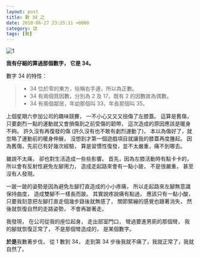 ```yaml
---
layout: post
title: 數 34_之
date: 2010-06-27 23:25:11 +0000
category: 誌
tags: [數]
---
```



![1](/blog/assets/images/2010/n211.jpg)

**我有仔細的算過那個數字，
它是 34。**

數字 34 的特性：
>- 34 位於零的東方，俗稱右手邊，所以為正數。
>- 34 有兩個質因數，分別為 2 及 17。既有 2 的因數故為偶數。
>- 34 有兩個鄰居，年幼那個叫 33，年長那個叫 35。



<!--more-->



上個星期六參加公司的趣味競賽，
一不小心又又又扭傷了左膝蓋。
這算是舊傷，
只要劇烈一點的運動就又會損傷到之前受傷的韌帶，
這次造成的原因應該是暖身不夠。
許久沒有再復發的傷 (許久沒有也不敢有劇烈運動了)，
本以為傷好了，就忽略了運動前的暖身伸展，
沒想到才第一個遊戲項目就讓我的膝蓋再度腫起。
因為舊傷，先前已有好幾次經驗，
算是習慣性復發，並不太嚴重，痛不到哪去。

雖說不太痛，
卻也對生活造成一些些影響。
首先，因為左膝活動時有點卡卡的，
所以會有反射性避免左腳用力，
造成走起路來會有一點小跛，
不是很嚴重，
甚至沒有人發現。

一跛一跛的姿勢是因為避免左腳打直造成的小小疼痛，
所以走起路來左腳無意識保持曲度，
造成雙腳不一樣長而跛。
其實說疼說痛有點過，
應該只有一點小酸，
只要我刻意把左腳打直走個幾步路後就無感了， 
關節緊繃的感覺也跟著消失，
然後就恢復自然的走路姿勢，
不會再跛著走。

我發現，
在公司從我的座位起身，
走出部室門口，
彎過要進男廁的那個彎，
我的腳就恢復正常了，
不是那個彎造成的，
是某個數字。

**於是**我數著步伐，
從 1 數到 34，
走到第 34 步後我就不痛了，我就正常了，我就自然了。
